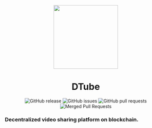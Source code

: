 <p align="center">
  <img align="center" src="https://github.com/AkhileshThite/DTube/blob/main/public/readme.png" width="200" height="200"></img>
</p>

<h1 align="center">DTube</h1>

<div align="center">
  <img src="https://img.shields.io/github/v/release/AkhileshThite/DTube" alt="GitHub release" />
  <img src="https://img.shields.io/github/issues/AkhileshThite/DTube" alt="GitHub issues" />
  <img src="https://img.shields.io/github/issues-pr/AkhileshThite/DTube" alt="GitHub pull requests" />
  <img src="https://img.shields.io/github/issues-search/AkhileshThite/DTube?label=merged%20PRs&query=is%3Apr+is%3Aclosed+is%3Amerged&color=purple" alt="Merged Pull Requests" />
</div>

<h3 aign="center">Decentralized video sharing platform on blockchain.</h3>
